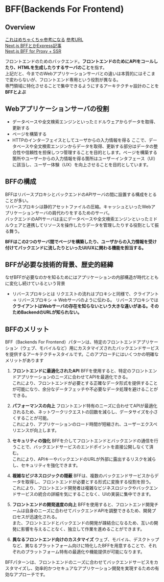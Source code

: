 # BFF(Backends For Frontend)

## Overview

[これはめちゃくちゃ参考になる](https://atmarkit.itmedia.co.jp/ait/articles/1805/18/news022.html)
[参考URL](https://atmarkit.itmedia.co.jp/ait/articles/1803/12/news012.html)  
[Next.js BFFとかExpress記事](https://zenn.dev/peg/articles/1878a6d6661295)  
[Next.js BFF for Proxy + SSR](https://scrapbox.io/ebiken/Next.js_BFF_for_Proxy_+_SSR)  

フロントエンドのためのバックエンド。**フロントエンドのためにAPIをコールしたり、HTMLを生成したりするサーバのこと**を指す。  
上記だと、今までのWebアプリケーションサーバとの違いは本質的にはそこまで変わらないが、フロントエンド専用という役割が異なる。  
専門領域に特化させることで集中できるようにするアーキテクチャ設計のことを**BFFとよぶ**

## Webアプリケーションサーバの役割

- データベースや全文検索エンジンといったミドルウェアからデータを取得、更新する
- ページを構築する
- HTTPのインターフェイスとしてユーザからの入力情報を得る
ここで、データベースや全文検索エンジンからデータを取得、更新する部分はデータの整合性や信頼性を担保しつつ管理することを目的とします。ページを構築する箇所やユーザーからの入力情報を得る箇所はユーザーインタフェース（UI）に該当し、ユーザー体験（UX）を向上させることを目的としています。

## BFFの構成

BFFはリバースプロキシとバックエンドのAPIサーバの間に設置する構成をとることが多い。  
リバースプロキシは静的アセットファイルの圧縮。キャッシュといったWebアプリケーションサーバの肩代わりをするためのサーバ。  
バックエンドのAPIサーバは主にデータベースや全文検索エンジンといったミドルウェアと連携してリソースを操作したりデータを管理したりする役割として振る舞う。

**BFFはこの2つのサーバ間でページを構築したり、ユーザからの入力情報を受け付けてバックエンドに流したりといったUI/UXに関わる機能を担当する。**

## BFFが必要な技術的背景、歴史的経緯

なぜBFFが必要なのかを知るためにはアプリケーションの内部構造が時代とともに変化し続けているという背景

- リバースプロキシとは
リクエストの流れはプロキシと同様で、クライアント → リバースプロキシ → Webサーバのように伝わる。
リバースプロキシでは**クライアントはWebサーバの存在を知らないという大きな違いがある。そのためBackendのURLが知られない。**

## BFFのメリット

BFF（Backends For Frontend）パターンは、特定のフロントエンドアプリケーション（ウェブ、モバイルなど）用にカスタマイズされたバックエンドサービスを提供するアーキテクチャスタイルです。このアプローチにはいくつかの明確なメリットがあります

1. **フロントエンドに最適化されたAPI**
    BFFを使用すると、特定のフロントエンドアプリケーションのニーズに合わせてAPIを最適化できる。  
    これにより、フロントエンドが必要とする正確なデータ形式を提供することが可能になり、余分なデータフェッチや不必要なデータ処理を避けることができる。
2. **パフォーマンスの向上**
    フロントエンド特有のニーズに合わせてAPIが最適化されるため、ネットワークリクエストの回数を減らし、データサイズを小さくすることが可能。  
    これにより、アプリケーションのロード時間が短縮され、ユーザーエクスペリエンスが向上します。

3. **セキュリティの強化**
    BFFを介してフロントエンドとバックエンドの通信を行うことで、バックエンドサービスのエンドポイントを直接公開しなくて済む。  
    これにより、APIキーやバックエンドのURLが外部に露出するリスクを減らし、セキュリティを強化できます。

4. **複雑なビジネスロジックの隠蔽**
    BFFは、複数のバックエンドサービスからデータを取得し、フロントエンドが必要とする形式に変換する役割を担う。  
    これにより、フロントエンド開発者は複雑なビジネスロジックやバックエンドサービスの統合の詳細を気にすることなく、UIの実装に集中できます。

5. **フロントエンドの開発速度の向上**
    BFFを使用すると、フロントエンド開発チームは自身のニーズに合わせてバックエンドAPIを調整できるため、開発プロセスが迅速化される。  
    また、フロントエンドとバックエンドの開発が疎結合になるため、互いの開発に影響を与えることなく、独立して作業を進めることができます。

6. **異なるフロントエンド向けのカスタマイズ**
    ウェブ、モバイル、デスクトップなど、異なるプラットフォーム向けに特化したBFFを用意することで、それぞれのプラットフォーム特有の最適化や機能提供が可能になります。

BFFパターンは、フロントエンドのニーズに合わせてバックエンドサービスをカスタマイズし、効率的かつセキュアなアプリケーション開発を実現するための有効なアプローチです。
